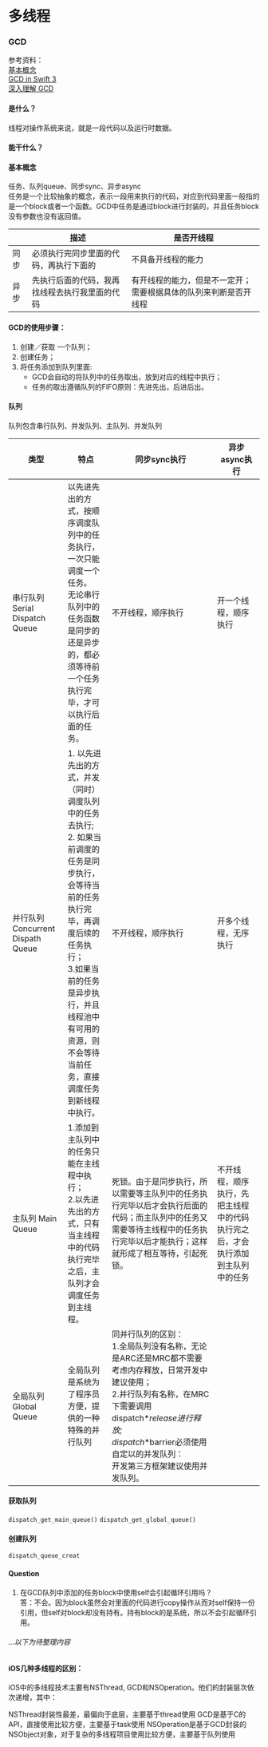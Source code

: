# 多线程

### GCD

参考资料：  
[基本概念](http://www.jianshu.com/p/678eb2c3b7cb)  
[GCD in Swift 3](http://www.jianshu.com/p/7efbecee6af8)  
[深入理解 GCD](http://www.jianshu.com/p/06a18323d9d2)    

#### 是什么？
线程对操作系统来说，就是一段代码以及运行时数据。  


#### 能干什么？

#### 基本概念
任务、队列queue、同步sync、异步async  
任务是一个比较抽象的概念，表示一段用来执行的代码，对应到代码里面一般指的是一个block或者一个函数。GCD中任务是通过block进行封装的，并且任务block没有参数也没有返回值。  

| | 描述|是否开线程|
|---|---|---|
|同步 |必须执行完同步里面的代码，再执行下面的 | 不具备开线程的能力 |
|异步 |先执行后面的代码，我再找线程去执行我里面的代码 | 有开线程的能力，但是不一定开；需要根据具体的队列来判断是否开线程 |


#### GCD的使用步骤：
1. 创建／获取 一个队列；
2. 创建任务；
3. 将任务添加到队列里面:  
	* GCD会自动的将队列中的任务取出，放到对应的线程中执行；
	* 任务的取出遵循队列的FIFO原则：先进先出，后进后出。

#### 队列  
队列包含串行队列、并发队列、主队列、并发队列  

| 类型 | 特点 | 同步sync执行 | 异步async执行 |  
|---|---|---|---|
| 串行队列 Serial Dispatch Queue | 以先进先出的方式，按顺序调度队列中的任务执行，一次只能调度一个任务。</br>无论串行队列中的任务函数是同步的还是异步的，都必须等待前一个任务执行完毕，才可以执行后面的任务。  |不开线程，顺序执行 |开一个线程，顺序执行|
| 并行队列 Concurrent Dispath Queue | 1. 以先进先出的方式，并发（同时）调度队列中的任务去执行;</br> 2. 如果当前调度的任务是同步执行，会等待当前的任务执行完毕，再调度后续的任务执行；</br> 3.如果当前的任务是异步执行，并且线程池中有可用的资源，则不会等待当前任务，直接调度任务到新线程中执行。 | 不开线程，顺序执行 | 开多个线程，无序执行 |
| 主队列 Main Queue | 1.添加到主队列中的任务只能在主线程中执行；</br> 2.以先进先出的方式，只有当主线程中的代码执行完毕之后，主队列才会调度任务到主线程。| 死锁。由于是同步执行，所以需要等主队列中的任务执行完毕以后才会执行后面的代码；而主队列中的任务又需要等待主线程中的任务执行完毕以后才能执行；这样就形成了相互等待，引起死锁。 | 不开线程，顺序执行，先把主线程中的代码执行完之后，才会执行添加到主队列中的任务 |
| 全局队列 Global Queue | 全局队列是系统为了程序员方便，提供的一种特殊的并行队列 | 同并行队列的区别：</br> 1.全局队列没有名称，无论是ARC还是MRC都不需要考虑内存释放，日常开发中建议使用；</br> 2.并行队列有名称，在MRC下需要调用dispatch*_*release进行释放; </br> dispatch*_*barrier必须使用自定以的并发队列：</br> 开发第三方框架建议使用并发队列。|

#### 获取队列
`dispatch_get_main_queue()`
`dispatch_get_global_queue()`
#### 创建队列
```
dispatch_queue_creat
```

#### Question
1. 在GCD队列中添加的任务block中使用self会引起循环引用吗？  
	答：不会。因为block虽然会对里面的代码进行copy操作从而对self保持一份引用，但self对block却没有持有。持有block的是系统，所以不会引起循环引用。




###### ...以下为待整理内容
#### iOS几种多线程的区别： 
iOS中的多线程技术主要有NSThread, GCD和NSOperation。他们的封装层次依次递增，其中：

NSThread封装性最差，最偏向于底层，主要基于thread使用
GCD是基于C的API，直接使用比较方便，主要基于task使用
NSOperation是基于GCD封装的NSObject对象，对于复杂的多线程项目使用比较方便，主要基于队列使用
